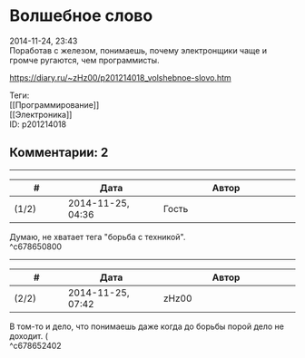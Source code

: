 Волшебное слово
===============

  
2014-11-24, 23:43  
 Поработав с железом, понимаешь, почему электронщики чаще и громче ругаются, чем программисты.   
  
<https://diary.ru/~zHz00/p201214018_volshebnoe-slovo.htm>  
  
Теги:  
[[Программирование]]  
[[Электроника]]  
ID: p201214018  


Комментарии: 2
--------------

  


---



|         #         |              Дата              |                     Автор                     |           ID           |
| --- | --- | --- | --- |
| (1/2) | 2014-11-25, 04:36 | Гость | c678650800 |

  
 Думаю, не хватает тега "борьба с техникой".   
 ^c678650800

---



|         #         |              Дата              |                     Автор                     |           ID           |
| --- | --- | --- | --- |
| (2/2) | 2014-11-25, 07:42 | zHz00 | c678652402 |

  
 В том-то и дело, что понимаешь даже когда до борьбы порой дело не доходит. (   
 ^c678652402
